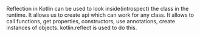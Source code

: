 Reflection in Kotlin can be used to look inside(introspect) the class in the runtime. It allows us to create api which can work for any class. It allows to call functions, get properties, constructors, use annotations, create instances of objects. kotlin.reflect is used to do this. 